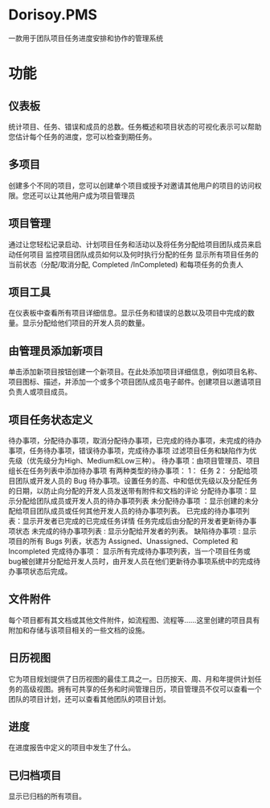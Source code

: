 # Dorisoy.PMS
一款用于团队项目任务进度安排和协作的管理系统


# 功能

## 仪表板

统计项目、任务、错误和成员的总数。任务概述和项目状态的可视化表示可以帮助您估计每个任务的进度，您可以检查到期任务。

## 多项目

创建多个不同的项目，您可以创建单个项目或授予对邀请其他用户的项目的访问权限。您还可以让其他用户成为项目管理员

## 项目管理

通过让您轻松记录启动、计划项目任务和活动以及将任务分配给项目团队成员来启动任何项目 监控项目团队成员如何以及何时执行分配的任务 显示所有项目任务的当前状态（分配/取消分配, Completed /InCompleted) 和每项任务的负责人

## 项目工具

在仪表板中查看所有项目详细信息。显示任务和错误的总数以及项目中完成的数量。显示分配给他们项目的开发人员的数量。

## 由管理员添加新项目

单击添加新项目按钮创建一个新项目。在此处添加项目详细信息，例如项目名称、项目图标、描述，并添加一个或多个项目团队成员电子邮件。创建项目以邀请项目负责人或项目成员。

## 项目任务状态定义

待办事项，分配待办事项，取消分配待办事项，已完成的待办事项，未完成的待办事项，任务待办事项，错误待办事项，完成待办事项
过滤项目任务和缺陷作为优先级（优先级分为High、Medium和Low三种）。
待办事项：由项目管理员、项目组长在任务列表中添加待办事项 有两种类型的待办事项： 1： 任务 2： 分配给项目团队或开发人员的 Bug 待办事项。设置任务的高、中和低优先级以及分配任务的日期，以防止向分配的开发人员发送带有附件和文档的评论
分配待办事项：显示分配给团队成员或开发人员的待办事项列表
未分配待办事项 ：显示创建的未分配给项目团队成员或任何其他开发人员的待办事项列表。
已完成的待办事项列表：显示开发者已完成的已完成任务详情 任务完成后由分配的开发者更新待办事项状态
未完成的待办事项列表 : 显示分配给开发者的列表。
缺陷待办事项 : 显示项目的所有 Bugs 列表，状态为 Assigned、Unassigned、Completed 和 Incompleted
完成待办事项： 显示所有完成待办事项列表，当一个项目任务或bug被创建并分配给开发人员时，由开发人员在他们更新待办事项系统中的完成待办事项状态后完成。

## 文件附件

每个项目都有其文档或其他文件附件，如流程图、流程等……这里创建的项目具有附加和存储与该项目相关的一些文档的设施。

## 日历视图

它为项目规划提供了日历视图的最佳工具之一。日历按天、周、月和年提供计划任务的高级视图。拥有可共享的任务和时间管理日历，项目管理员不仅可以查看一个团队的项目计划，还可以查看其他团队的项目计划。

## 进度

在进度报告中定义的项目中发生了什么。

## 已归档项目

显示已归档的所有项目。
